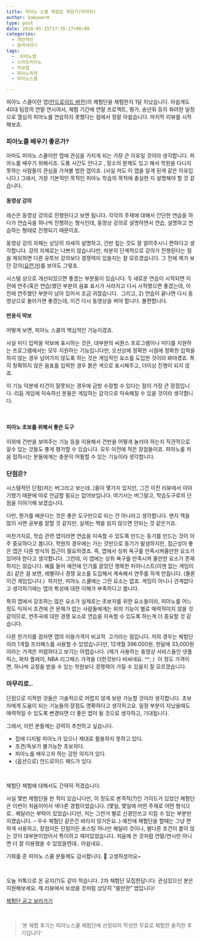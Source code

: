 ```yaml
---
title: 피아노 스쿨 체험담 체험기(마지막)
author: babyworm
type: post
date: 2018-01-15T17:35:17+00:00
categories:
  - 개인적인
  - 음악이야기
tags:
  - .피아노앱
  - 스마트피아노
  - 악보앱
  - 피아노독학
  - 피아노스쿨

---
```

피아노 스쿨이란 앱([안드로이드 버전][1])의 체험단을 체험한지 1달 지났습니다. 아쉽게도 40대 팀장의 연말 연시여서, 체험 기간에 연말 프로젝트, 평가, 송년회 등의 화려한 일정으로 열심히 피아노를 연습하지 못했다는 점에서 정말 아쉽습니다. 마지막 리뷰를 시작해보죠.

### 피아노를 배우기 좋은가?

아마도 피아노 스쿨이란 앱에 관심을 가지게 되는 가장 큰 이유일 것이라 생각합니다. 피아노를 배우기 위해서죠. 도통 시간도 안나고 , 장소의 문제도 있고 해서 학원을 다니지 못하는 사람들이 관심을 가져볼 법한 앱이죠. (사실 저도 이 앱을 알게 된게 같은 이유입니다.) 그래서, 가장 기본적인 목적인 피아노 학습의 목적에 충실한 지 설명해야 할 것 같습니다.

#### 동영상 강의

레슨은 동영상 강의로 진행된다고 보면 됩니다. 각각의 주제에 대해서 간단한 연습을 하다가 연습곡을 하나씩 진행하는 형식인데, 동영상 강의로 설명하면서 연습, 설명하고 연습하는 형태로 진행되기 때문이죠.

동영상 강의 자체는 상당히 자세히 설명하고, 건반 짚는 것도 잘 알려주시니 편하다고 생각합니다. 강의 자체로는 나쁘지 않습니다만, 차분히 단계적으로 강의가 진행된다는 점을 제외하면 다른 유투브 강의보다 경쟁력이 있을지는 잘 모르겠습니다. 그 전에 제가 보던 강의([요런거][2])를 보아도 그렇죠.

시스템 상으로 개선되었으면 좋겠는 부분들이 있습니다. 1) 새로운 연습이 시작되면 이전에 연주(혹은 연습)했던 부분의 음표 표시가 사라지고 다시 시작했으면 좋겠는데, 이전에 연주했던 부분이 남아 있어서 조금 귀찮습니다.  그리고, 2) 연습이 끝나면 다시 동영상으로 돌아가면 좋겠는데, 이건 다시 동영상을 켜야 합니다. 불편합니다.

#### 반응식 악보

어떻게 보면, 피아노 스쿨의 핵심적인 기능이겠죠.

사실 미디 입력을 악보에 표시하는 것은, 대부분의 씨퀀스 프로그램이나 미디를 지원하는 프로그램에서는 모두 지원하는 기능입니다만, 오선상에 정확한 시점에 정확한 입력을 하지 않는 경우 넘어가지 않도록 하는 것은 게임적인 요소를 도입한 것이라 봐야곘죠. 특히 정확하지 않은 음표를 입력한 경우 붉은 색으로 표시해주고, 더이상 진행이 되지 않죠.

이 기능 덕분에 타건이 잘못되는 경우에 금방 수정할 수 있다는 점이 가장 큰 장점입니다. 리듬 게임에 익숙하신 분들은 게임하는 감각으로 익숙해질 수 있을 것이라 생각합니다.

&nbsp;

#### 피아노 초보를 위해서 좋은 도구

이외에 건반을 보여주는 기능 등을 이용해서 건반을 어떻게 눌러야 하는지 직관적으로 알수 있는 것들도 좋게 평가할 수 있습니다. 모두 이전에 적은 장점들이죠. 피아노를 처음 접하시는 분들에게는 충분히 어필할 수 있는 기능이라 생각합니다.

### 단점은?

시스템적인 단점(저는 버그라고 보는데..)들이 몇가지 있지만, 그건 이전 리뷰에서 이야기했기 때문에 따로 언급할 필요는 없어보입니다. 여기서는 버그말고, 학습도구로의 단점을 이야기해 보겠습니다.

다만, 뭔가를 배운다는 것은 좋은 도구만으로 되는 건 아니라고 생각합니다. 왠지 책을 많이 사면 공부를 잘할 것 같지만, 실제는 책을 읽지 않으면 안되는 것 같은거죠.

마찬가지로, 학습 관련 앱이라면 연습을 지속할 수 있도록 만드는 동기를 만드는 것이 아주 중요하다고 봅니다. 학원의 경우에는 가는 것만으로 동기가 발생하지만, 접근성이 좋은 앱은 다른 방식의 접근이 필요하겠죠. 즉, 앱에서 성취 욕구를 만족시켜줄만한 요소가 있어야 한다고 생각합니다. 그런데, 이 앱에는 성취 욕구를 만족시켜 줄만한 요소가 존재하지는 않습니다. 예를 들어 예전에 인기를 끌었던 행복한 피아니스트(이젠 없는 게임이죠) 같은 걸 보면, 레벨이나 경쟁 요소를 도입해서 계속해서 연주를 하게 만듭니다. (물론 이건 게임입니다.)  하지만, 피아노 스쿨에는 그런 요소는 없죠. 게임이 아니니 관계없다고 생각하기에는 앱의 특성에 대한 이해가 부족하다고 봅니다.

특히 앱에서 강조하는 많은 요소가 실제로는 초보자를 위한 요소들이라, 피아노를 어느정도 익혀서 초견에 큰 문제가 없는 사람들에게는 위의 기능이 별로 매력적이지 않을 것 같이므로, 연주곡에 대한 경쟁 요소로 연습을 지속할 수 있도록 하는게 더 중요할 것 같습니다.

다른 한가지를 꼽자면 앱의 이용가격이 비교적  고가라는 점입니다. 저의 경우는 체험단이라 1개월 프리패스를 사용할 수 있었습니다만, 12개월 396.000원, 한달에 33,000원이라는 가격은 저렴하다고 보기는 어렵습니다. (제가 사용하는 동영상 서비스들인 넷플릭스, 와차 플레이, NBA 리그패스 가격을 더한것보다 비싸네요. ^^; )  이 정도 가격이면, 하나씩 교정을 받을 수 있는 학원보다 경쟁력이 가질 수 있을지 잘 모르겠습니다.

### 마무리로..

단점으로 지적한 것들은 기술적으로 어렵지 않게 보완 가능할 것이라 생각합니다. 초보자에게 도움이 되는 기능들의 장점도 명확하다고 생각하고요. 일정 부분이 지났을때도 매력적일 수 있도록 변경되면 더 좋은 앱이 될 것으로 생각하고, 기대됩니다.

그래서, 이런 분들께는 강력히 추천하고 싶습니다.

  * 집에 디지털 피아노가 있으나 제대로 활용하지 못하고 있다.
  * 초견/독보가 불가능한 초보자다.
  * 피아노를 배우고자 하는 강한 의지가 있다.
  * (옵션으로) 안드로이드 패드가 있다.

&nbsp;

체험단 체험에 대해서도 간략히 적겠습니다.

사실 몇번 체험단을 한 적이 있습니다만, 이 정도로 본격적(?)인 가이드가 있었던 체험단은 이번이 처음이어서 색다른 경험이었습니다. (몇일, 몇일에 어떤 주제로 어떤 형식으로.. 해달라는 부탁이 있었습니다만, 저는 그런거 별로 신경안쓰고 지킬 수 있는 부분만 지켰습니다. &#8211; 우수 체험단 같은건 바라지 않거든요..) 예전에 체험단을 할때는 그냥 편하게 사용하고, 장점이든 단점이든 포스팅 하나만 해달라 것이나, 별다른 조건이 붙이 않는 것이 대부분이었어서 특이하고 재미있었습니다. 처음에 쓴 것처럼 연말/연시만 아니면 더 잘 이용했을 수 있었을텐데.. 아쉽네요..

기회를 준 피아노 스쿨 분들께도 감사합니다. 🙂 고생하셨어요~

&nbsp;

오늘 카톡으로 온 공지(?)도 같이 적습니다. 2차 체험단 모집한답니다. 관심있으신 분은 지원해보세요. 제 리뷰에서 보셨을 것처럼 상당히 &#8220;쓸만한&#8221; 앱입니다!

[체험단 공고 보러가기][3]

&nbsp;

> ‘본 체험 후기는 피아노스쿨 체험단에 선정되어 작성한 무료로 체험한 솔직한 후기입니다’

 [1]: https://play.google.com/store/apps/details?id=com.tailwind.pianoschool&hl=ko
 [2]: https://www.youtube.com/channel/UCYj5-EOvgQytaY_N4eqCJ5w
 [3]: https://www.pianoschool.kr/customer/notice.asp